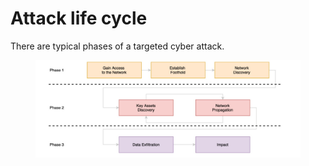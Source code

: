 # Attack life cycle

There are typical phases of a targeted cyber attack.

<figure><img src="../../../../.gitbook/assets/image (1).png" alt=""><figcaption></figcaption></figure>
